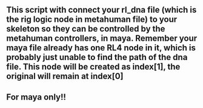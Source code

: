 ## This script with connect your rl_dna file (which is the rig logic node in metahuman file) to your skeleton so they can be controlled by the metahuman controllers, in maya. Remember your maya file already has one RL4 node in it, which is probably just unable to find the path of the dna file. This node will be created as index[1], the original will remain at index[0]

## For maya only!!
